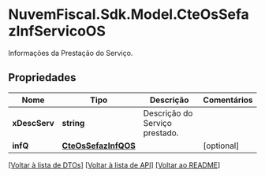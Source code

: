 # NuvemFiscal.Sdk.Model.CteOsSefazInfServicoOS
Informações da Prestação do Serviço.

## Propriedades

Nome | Tipo | Descrição | Comentários
------------ | ------------- | ------------- | -------------
**xDescServ** | **string** | Descrição do Serviço prestado. | 
**infQ** | [**CteOsSefazInfQOS**](CteOsSefazInfQOS.md) |  | [optional] 

[[Voltar à lista de DTOs]](../README.md#documentation-for-models) [[Voltar à lista de API]](../README.md#documentation-for-api-endpoints) [[Voltar ao README]](../README.md)

